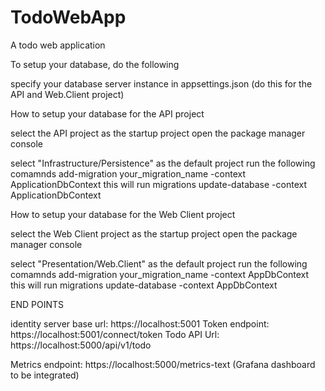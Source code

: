 # TodoWebApp
A todo web application

To setup your database, do the following

specify your database server instance in appsettings.json (do this for the API and Web.Client project)

How to setup your database for the API project
 
select the API project as the startup project
open the package manager console

select "Infrastructure/Persistence" as the default project
run the following comamnds
add-migration your_migration_name -context ApplicationDbContext this will run migrations
update-database -context ApplicationDbContext


How to setup your database for the Web Client project
 
select the Web Client project as the startup project
open the package manager console

select "Presentation/Web.Client" as the default project
run the following comamnds
add-migration your_migration_name -context AppDbContext this will run migrations
update-database -context AppDbContext

END POINTS

identity server base url: https://localhost:5001
Token endpoint: https://localhost:5001/connect/token
Todo API Url: https://localhost:5000/api/v1/todo
  
Metrics endpoint: https://localhost:5000/metrics-text   (Grafana dashboard to be integrated)
